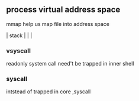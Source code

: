 ## process virtual address space

mmap help us map file into address space

| stack |
|    |

### vsyscall 
readonly system call need't be trapped in inner shell 

### syscall 

intstead of trapped in core ,syscall 
